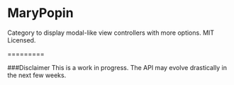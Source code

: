 MaryPopin
=========

Category to display modal-like view controllers with more options.
MIT Licensed.

=========

###Disclaimer
This is a work in progress. The API may evolve drastically in the next few weeks.

